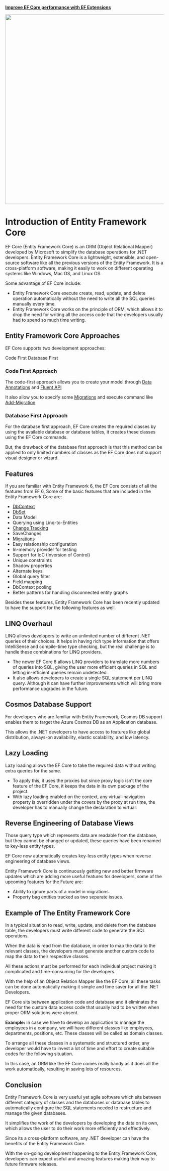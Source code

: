 <a href="https://entityframework-extensions.net/">**Improve EF Core performance with EF Extensions**</a>

<a href="https://entityframework-extensions.net/">
<img src="https://zzzprojects.github.io/images/logo/entityframework-extensions-pub.jpg" width="600" />
</a>

# Introduction of Entity Framework Core

EF Core (Entity Framework Core) is an ORM (Object Relational Mapper) developed by Microsoft to simplify the database operations for .NET developers. Entity Framework Core is a lightweight, extensible, and open-source software like all the previous versions of the Entity Framework. It is a cross-platform software, making it easily to work on different operating systems like Windows, Mac OS, and Linux OS.

Some advantage of EF Core include:

* Entity Framework Core execute create, read, update, and delete operation automatically without the need to write all the SQL queries manually every time.
* Entity Framework Core works on the principle of ORM, which allows it to drop the need for writing all the access code that the developers usually had to spend so much time writing.

## Entity Framework Core Approaches

EF Core supports two development approaches:

Code First
Database First

### Code First Approach

The code-first approach allows you to create your model through [Data Annotations](https://www.learnentityframeworkcore.com/configuration/data-annotation-attributes) and [Fluent API](https://www.learnentityframeworkcore.com/configuration/fluent-api)

It also allow you to specify some [Migrations](https://www.learnentityframeworkcore.com/migrations) and execute command like [Add-Migration](https://www.learnentityframeworkcore.com/migrations/add-migration)

### Database First Approach

For the database first approach, EF Core creates the required classes by using the available database or database tables, it creates these classes using the EF Core commands. 

But, the drawback of the database first approach is that this method can be applied to only limited numbers of classes as the EF Core does not support visual designer or wizard.

## Features

If you are familiar with Entity Framework 6, the EF Core consists of all the features from EF 6, Some of the basic features that are included in the Entity Framework Core are:

* [DbContext](/dbcontext)
* [DbSet](/dbset)
* Data Model
* Querying using Linq-to-Entities
* [Change Tracking](https://www.learnentityframeworkcore.com/dbcontext/change-tracker)
* SaveChanges
* [Migrations](https://www.learnentityframeworkcore.com/migrations)
* Easy relationship configuration
* In-memory provider for testing
* Support for IoC \(Inversion of Control\)
* Unique constraints
* Shadow properties
* Alternate keys
* Global query filter
* Field mapping
* DbContext pooling
* Better patterns for handling disconnected entity graphs

Besides these features, Entity Framework Core has been recently updated to have the support for the following features as well.

## LINQ Overhaul

LINQ allows developers to write an unlimited number of different .NET queries of their choices. It helps in having rich type information that offers IntelliSense and compile-time type checking, but the real challenge is to handle these combinations for LINQ providers.

* The newer EF Core 8 allows LINQ providers to translate more numbers of queries into SQL, giving the user more efficient queries in SQL and letting in-efficient queries remain undetected. 
* It also allows developers to create a single SQL statement per LINQ query. Although it can have further improvements which will bring more performance upgrades in the future.

## Cosmos Database Support

For developers who are familiar with Entity Framework, Cosmos DB support enables them to target the Azure Cosmos DB as an Application database.

This allows the .NET developers to have access to features like global distribution, always-on availability, elastic scalability, and low latency.

## Lazy Loading

Lazy loading allows the EF Core to take the required data without writing extra queries for the same.

* To apply this, it uses the proxies but since proxy logic isn’t the core feature of the EF Core, it keeps the data in its own package of the project.
* With lazy loading enabled on the context, any virtual-navigation property is overridden under the covers by the proxy at run time, the developer has to manually change the declaration to virtual.

## Reverse Engineering of Database Views

Those query type which represents data are readable from the database, but they cannot be changed or updated, these queries have been renamed to key-less entity types.

EF Core now automatically creates key-less entity types when reverse engineering of database views.

Entity Framework Core is continuously getting new and better firmware updates which are adding more useful features for developers, some of the upcoming features for the Future are:

* Ability to ignore parts of a model in migrations.
* Property bag entities tracked as two separate issues. 

## Example of The Entity Framework Core

In a typical situation to read, write, update, and delete from the database table, the developers must write different code to generate the SQL operations.

When the data is read from the database, in order to map the data to the relevant classes, the developers must generate another custom code to map the data to their respective classes.

All these actions must be performed for each individual project making it complicated and time-consuming for the developers.

With the help of an Object Relation Mapper like the EF Core, all these tasks can be done automatically making it simple and time saver for all the .NET Developers.

EF Core sits between application code and database and it eliminates the need for the custom data access code that usually had to be written when proper ORM solutions were absent.

**Example:** In case we have to develop an application to manage the employees in a company, we will have different classes like employees, departments, positions, etc. These classes will be called as domain classes.

To arrange all these classes in a systematic and structured order, any developer would have to invest a lot of time and effort to create suitable codes for the following situation.

In this case, an ORM like the EF Core comes really handy as it does all the work automatically, resulting in saving lots of resources.

## Conclusion

Entity Framework Core is very useful yet agile software which sits between different category of classes and the databases or database tables to automatically configure the SQL statements needed to restructure and manage the given databases.

It simplifies the work of the developers by developing the data on its own, which allows the user to do their work more efficiently and effectively.

Since its a cross-platform software, any .NET developer can have the benefits of the Entity Framework Core.

With the on-going development happening to the Entity Framework Core, developers can expect useful and amazing features making their way to future firmware releases.
